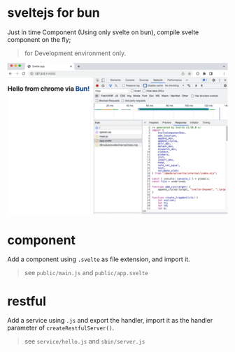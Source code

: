# sveltejs for bun
Just in time Component (Using only svelte on bun), compile svelte component on the fly; 
> for Development environment only.

![svelte-bun](./README.png)

# component
Add a component using `.svelte` as file extension, and import it.
> see `public/main.js` and `public/app.svelte`

# restful
Add a service using `.js` and export the handler, import it as the handler parameter of `createRestfulServer()`.
> see `service/hello.js` and `sbin/server.js`



